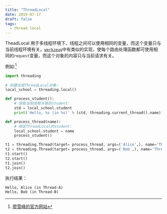 ```yaml
---
title: "ThreadLocal"
date: 2019-07-17
draft: false
tags:
  - thread local
---
```

TheadLocal 用于多线程环境下，线程之间可以使用相同的变量，而这个变量只与当前线程环境有关。[`werkzeug`](https://werkzeug.palletsprojects.com/en/0.15.x/local/)中有类似的实现，使每个路由处理函数都可使用相同的`request`变量，而这个对象的内容只与当前请求有关。

例如:[^first]

```python
import threading
  
# 创建全局ThreadLocal对象:
local_school = threading.local()

def process_student():
    # 获取当前线程关联的student:
    std = local_school.student
    print('Hello, %s (in %s)' % (std, threading.current_thread().name))

def process_thread(name):
    # 绑定ThreadLocal的student:
    local_school.student = name
    process_student()

t1 = threading.Thread(target= process_thread, args=('Alice',), name='Thread-A')
t2 = threading.Thread(target= process_thread, args=('Bob',), name='Thread-B')
t1.start()
t2.start()
t1.join()
t2.join()
```

执行结果：

```shell
Hello, Alice (in Thread-A)
Hello, Bob (in Thread-B)
```


[^first]: [廖雪峰的官方网站](https://www.liaoxuefeng.com/wiki/1016959663602400/1017630786314240)
